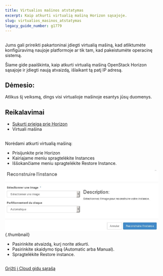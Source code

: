 ```yaml
---
title: Virtualios mašinos atstatymas
excerpt: Kaip atkurti virtualią mašiną Horizon sąsajoje.
slug: virtualios_masinos_atstatymas
legacy_guide_number: g1779
---
```



## 
Jums gali prireikti pakartoninai įdiegti virtualią mašiną, kad atliktumėte konfigūravimą naujoje platformoje ar tik tam, kad pakeistumėte operacinę sistemą.

Šiame gide paaiškinta, kaip atkurti virtualią mašiną OpenStack Horizon sąsajoje ir įdiegti naują atvaizdą, išlaikant tą patį IP adresą.

## Dėmesio:
Atlikus šį veiksmą, dings visi virtualioje mašinoje esantys jūsų duomenys.


## Reikalavimai

- [Sukurti prieigą prie Horizon]({legacy}1773)
- Virtuali mašina




## 
Norėdami atkurti virtualią mašiną:


- Prisijunkite prie Horizon
- Kairiajame meniu spragtelėkite Instances
- Iššokančiame meniu spragtelėkite Restore Instance.



![](images/img_2653.jpg){.thumbnail}

- Pasirinkite atvaizdą, kurį norite atkurti.
- Pasirinkite skaidymo tipą (Automatic arba Manual).
- Spragtelėkite Restore instance.




## 
[Grįžti į Cloud gidų sąrašą]({legacy}1785)

